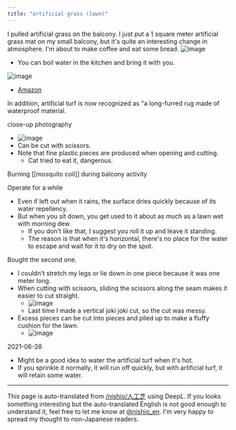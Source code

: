 ```yaml
---
title: "artificial grass (lawn)"
---
```


I pulled artificial grass on the balcony.
I just put a 1 square meter artificial grass mat on my small balcony, but it's quite an interesting change in atmosphere. I'm about to make coffee and eat some bread.
![image](https://gyazo.com/977abf58b95c4c943acc9acffc87474d/thumb/1000)
- You can boil water in the kitchen and bring it with you.

![image](https://gyazo.com/8b6aee91f52dfb27b381ae7764365dee/thumb/1000)
- [Amazon](https://amzn.to/3eNTMAT)

In addition, artificial turf is now recognized as "a long-furred rug made of waterproof material.

close-up photography
- ![image](https://gyazo.com/77083452e52e5a682fb21d73c9dfc95a/thumb/1000)
- Can be cut with scissors.
- Note that fine plastic pieces are produced when opening and cutting.
    - Cat tried to eat it, dangerous.

Burning [[mosquito coil]] during balcony activity

Operate for a while
- Even if left out when it rains, the surface dries quickly because of its water repellency.
- But when you sit down, you get used to it about as much as a lawn wet with morning dew.
    - If you don't like that, I suggest you roll it up and leave it standing.
    - The reason is that when it's horizontal, there's no place for the water to escape and wait for it to dry on the spot.

Bought the second one.
- I couldn't stretch my legs or lie down in one piece because it was one meter long.
- When cutting with scissors, sliding the scissors along the seam makes it easier to cut straight.
    - ![image](https://gyazo.com/5f239921015fc81f39c017b0b81acf18/thumb/1000)
    - Last time I made a vertical joki joki cut, so the cut was messy.
- Excess pieces can be cut into pieces and piled up to make a fluffy cushion for the lawn.
    - ![image](https://gyazo.com/01885e2717844cf7a9d295918ba80d93/thumb/1000)

2021-06-28
- Might be a good idea to water the artificial turf when it's hot.
- If you sprinkle it normally, it will run off quickly, but with artificial turf, it will retain some water.


---
This page is auto-translated from [/nishio/人工芝](https://scrapbox.io/nishio/人工芝) using DeepL. If you looks something interesting but the auto-translated English is not good enough to understand it, feel free to let me know at [@nishio_en](https://twitter.com/nishio_en). I'm very happy to spread my thought to non-Japanese readers.